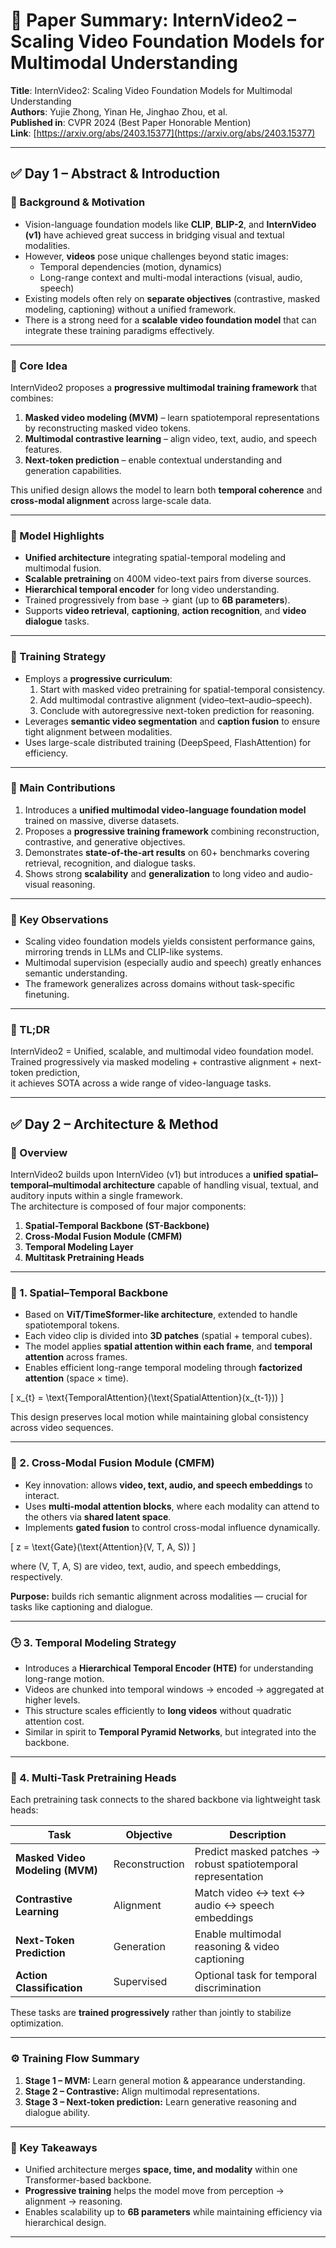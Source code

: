 # 📄 Paper Summary: InternVideo2 – Scaling Video Foundation Models for Multimodal Understanding

**Title**: InternVideo2: Scaling Video Foundation Models for Multimodal Understanding  
**Authors**: Yujie Zhong, Yinan He, Jinghao Zhou, et al.  
**Published in**: CVPR 2024 (Best Paper Honorable Mention)  
**Link**: [https://arxiv.org/abs/2403.15377](https://arxiv.org/abs/2403.15377)  

---

## ✅ Day 1 – Abstract & Introduction  

### 📌 Background & Motivation  
- Vision-language foundation models like **CLIP**, **BLIP-2**, and **InternVideo (v1)** have achieved great success in bridging visual and textual modalities.  
- However, **videos** pose unique challenges beyond static images:  
  - Temporal dependencies (motion, dynamics)  
  - Long-range context and multi-modal interactions (visual, audio, speech)  
- Existing models often rely on **separate objectives** (contrastive, masked modeling, captioning) without a unified framework.  
- There is a strong need for a **scalable video foundation model** that can integrate these training paradigms effectively.

---

### 📌 Core Idea  
InternVideo2 proposes a **progressive multimodal training framework** that combines:  
1. **Masked video modeling (MVM)** – learn spatiotemporal representations by reconstructing masked video tokens.  
2. **Multimodal contrastive learning** – align video, text, audio, and speech features.  
3. **Next-token prediction** – enable contextual understanding and generation capabilities.  

This unified design allows the model to learn both **temporal coherence** and **cross-modal alignment** across large-scale data.

---

### 📌 Model Highlights  
- **Unified architecture** integrating spatial-temporal modeling and multimodal fusion.  
- **Scalable pretraining** on 400M video-text pairs from diverse sources.  
- **Hierarchical temporal encoder** for long video understanding.  
- Trained progressively from base → giant (up to **6B parameters**).  
- Supports **video retrieval**, **captioning**, **action recognition**, and **video dialogue** tasks.  

---

### 📌 Training Strategy  
- Employs a **progressive curriculum**:  
  1. Start with masked video pretraining for spatial-temporal consistency.  
  2. Add multimodal contrastive alignment (video–text–audio–speech).  
  3. Conclude with autoregressive next-token prediction for reasoning.  
- Leverages **semantic video segmentation** and **caption fusion** to ensure tight alignment between modalities.  
- Uses large-scale distributed training (DeepSpeed, FlashAttention) for efficiency.  

---

### 📌 Main Contributions  
1. Introduces a **unified multimodal video-language foundation model** trained on massive, diverse datasets.  
2. Proposes a **progressive training framework** combining reconstruction, contrastive, and generative objectives.  
3. Demonstrates **state-of-the-art results** on 60+ benchmarks covering retrieval, recognition, and dialogue tasks.  
4. Shows strong **scalability** and **generalization** to long video and audio-visual reasoning.  

---

### 📌 Key Observations  
- Scaling video foundation models yields consistent performance gains, mirroring trends in LLMs and CLIP-like systems.  
- Multimodal supervision (especially audio and speech) greatly enhances semantic understanding.  
- The framework generalizes across domains without task-specific finetuning.  

---

### 📌 TL;DR  
InternVideo2 = Unified, scalable, and multimodal video foundation model.  
Trained progressively via masked modeling + contrastive alignment + next-token prediction,  
it achieves SOTA across a wide range of video-language tasks.  

---


## ✅ Day 2 – Architecture & Method  

### 📌 Overview  
InternVideo2 builds upon InternVideo (v1) but introduces a **unified spatial–temporal–multimodal architecture** capable of handling visual, textual, and auditory inputs within a single framework.  
The architecture is composed of four major components:  

1. **Spatial-Temporal Backbone (ST-Backbone)**  
2. **Cross-Modal Fusion Module (CMFM)**  
3. **Temporal Modeling Layer**  
4. **Multitask Pretraining Heads**

---

### 🧩 1. Spatial–Temporal Backbone  
- Based on **ViT/TimeSformer-like architecture**, extended to handle spatiotemporal tokens.  
- Each video clip is divided into **3D patches** (spatial + temporal cubes).  
- The model applies **spatial attention within each frame**, and **temporal attention** across frames.  
- Enables efficient long-range temporal modeling through **factorized attention** (space × time).  

\[
x_{t} = \text{TemporalAttention}(\text{SpatialAttention}(x_{t-1}))
\]

This design preserves local motion while maintaining global consistency across video sequences.  

---

### 🔄 2. Cross-Modal Fusion Module (CMFM)  
- Key innovation: allows **video, text, audio, and speech embeddings** to interact.  
- Uses **multi-modal attention blocks**, where each modality can attend to the others via **shared latent space**.  
- Implements **gated fusion** to control cross-modal influence dynamically.  

\[
z = \text{Gate}(\text{Attention}(V, T, A, S))
\]

where \(V, T, A, S\) are video, text, audio, and speech embeddings, respectively.  

**Purpose:** builds rich semantic alignment across modalities — crucial for tasks like captioning and dialogue.  

---

### 🕒 3. Temporal Modeling Strategy  
- Introduces a **Hierarchical Temporal Encoder (HTE)** for understanding long-range motion.  
- Videos are chunked into temporal windows → encoded → aggregated at higher levels.  
- This structure scales efficiently to **long videos** without quadratic attention cost.  
- Similar in spirit to **Temporal Pyramid Networks**, but integrated into the backbone.  

---

### 🎯 4. Multi-Task Pretraining Heads  
Each pretraining task connects to the shared backbone via lightweight task heads:  

| Task | Objective | Description |
|------|------------|-------------|
| **Masked Video Modeling (MVM)** | Reconstruction | Predict masked patches → robust spatiotemporal representation |
| **Contrastive Learning** | Alignment | Match video ↔ text ↔ audio ↔ speech embeddings |
| **Next-Token Prediction** | Generation | Enable multimodal reasoning & video captioning |
| **Action Classification** | Supervised | Optional task for temporal discrimination |

These tasks are **trained progressively** rather than jointly to stabilize optimization.

---

### ⚙️ Training Flow Summary  
1. **Stage 1 – MVM:** Learn general motion & appearance understanding.  
2. **Stage 2 – Contrastive:** Align multimodal representations.  
3. **Stage 3 – Next-token prediction:** Learn generative reasoning and dialogue ability.  

---

### 📌 Key Takeaways  
- Unified architecture merges **space, time, and modality** within one Transformer-based backbone.  
- **Progressive training** helps the model move from perception → alignment → reasoning.  
- Enables scalability up to **6B parameters** while maintaining efficiency via hierarchical design.  

---


